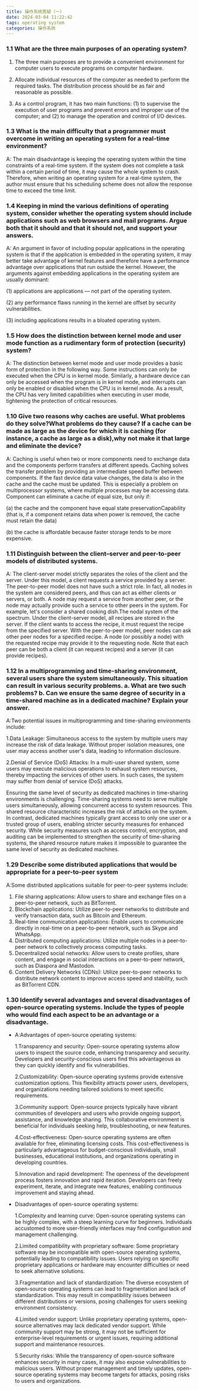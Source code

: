 ```yaml
---
title: 操作系统答疑（一）
date: 2024-03-04 11:22:42
tags: operating system
categories: 操作系统
---
```

### **1.1 What are the three main purposes of an operating system?**

1. The three main purposes are to provide a convenient environment for computer users to execute programs on computer hardware.

2. Allocate individual resources of the computer as needed to perform the required tasks. The distribution process should be as fair and reasonable as possible.

3. As a control program, it has two main functions: (1) to supervise the execution of user programs and prevent errors and improper use of the computer; and (2) to manage the operation and control of I/O devices.

### **1.3 What is the main difficulty that a programmer must overcome in writing an operating system for a real-time environment?**

A: The main disadvantage is keeping the operating system within the time constraints of a real-time system. If the system does not complete a task within a certain period of time, it may cause the whole system to crash. Therefore, when writing an operating system for a real-time system, the author must ensure that his scheduling scheme does not allow the response time to exceed the time limit.

### **1.4 Keeping in mind the various definitions of operating system, consider whether the operating system should include applications such as web browsers and mail programs. Argue both that it should and that it should not, and support your answers.**

A: An argument in favor of including popular applications in the operating system is that if the application is embedded in the operating system, it may better take advantage of kernel features and therefore have a performance advantage over applications that run outside the kernel. However, the arguments against embedding applications in the operating system are usually dominant: 

(1) applications are applications — not part of the operating system.

(2) any performance flaws running in the kernel are offset by security vulnerabilities.

(3) including applications results in a bloated operating system.

### **1.5 How does the distinction between kernel mode and user mode function as a rudimentary form of protection (security) system?**

A: The distinction between kernel mode and user mode provides a basic form of protection in the following way. Some instructions can only be executed when the CPU is in kernel mode. Similarly, a hardware device can only be accessed when the program is in kernel mode, and interrupts can only be enabled or disabled when the CPU is in kernel mode. As a result, the CPU has very limited capabilities when executing in user mode, tightening the protection of critical resources.

### **1.10 Give two reasons why caches are useful. What problems do they solve?What problems do they cause? If a cache can be made as large as the device for which it is caching (for instance, a cache as large as a disk),why not make it that large and eliminate the device?**

A: Caching is useful when two or more components need to exchange data and the components perform transfers at different speeds. Caching solves the transfer problem by providing an intermediate speed buffer between components. If the fast device data value changes, the data is also in the cache and the cache must be updated. This is especially a problem on multiprocessor systems, where multiple processes may be accessing data. Component can eliminate a cache of equal size, but only if: 

(a) the cache and the component have equal state preservationCapability (that is, if a component retains data when power is removed, the cache must retain the data)

(b) the cache is affordable because faster storage tends to be more expensive.

### **1.11 Distinguish between the client–server and peer-to-peer models of distributed systems.**

A: The client-server model strictly separates the roles of the client and the server. Under this model, a client requests a service provided by a server. The peer-to-peer model does not have such a strict role. In fact, all nodes in the system are considered peers, and thus can act as either clients or servers, or both. A node may request a service from another peer, or the node may actually provide such a service to other peers in the system. For example, let's consider a shared cooking dish.The nodal system of the spectrum. Under the client-server model, all recipes are stored in the server. If the client wants to access the recipe, it must request the recipe from the specified server. With the peer-to-peer model, peer nodes can ask other peer nodes for a specified recipe. A node (or possibly a node) with the requested recipe may provide it to the requesting node. Note that each peer can be both a client (it can request recipes) and a server (it can provide recipes).

### **1.12 In a multiprogramming and time-sharing environment, several users share the system simultaneously. This situation can result in various security problems. a. What are two such problems? b. Can we ensure the same degree of security in a time-shared machine as in a dedicated machine? Explain your answer.**

A:Two potential issues in multiprogramming and time-sharing environments include:

1.Data Leakage: Simultaneous access to the system by multiple users may increase the risk of data leakage. Without proper isolation measures, one user may access another user's data, leading to information disclosure.

2.Denial of Service (DoS) Attacks: In a multi-user shared system, some users may execute malicious operations to exhaust system resources, thereby impacting the services of other users. In such cases, the system may suffer from denial of service (DoS) attacks.

Ensuring the same level of security as dedicated machines in time-sharing environments is challenging. Time-sharing systems need to serve multiple users simultaneously, allowing concurrent access to system resources. This shared resource characteristic increases the risk of attacks on the system. In contrast, dedicated machines typically grant access to only one user or a trusted group of users, enabling stricter security measures for enhanced security. While security measures such as access control, encryption, and auditing can be implemented to strengthen the security of time-sharing systems, the shared resource nature makes it impossible to guarantee the same level of security as dedicated machines.

### **1.29 Describe some distributed applications that would be appropriate for a peer-to-peer system**

   A:Some distributed applications suitable for peer-to-peer systems include:

1. File sharing applications: Allow users to share and exchange files on a peer-to-peer network, such as BitTorrent.
2. Blockchain applications: Utilize peer-to-peer networks to distribute and verify transaction data, such as Bitcoin and Ethereum.
3. Real-time communication applications: Enable users to communicate directly in real-time on a peer-to-peer network, such as Skype and WhatsApp.
4. Distributed computing applications: Utilize multiple nodes in a peer-to-peer network to collectively process computing tasks.
5. Decentralized social networks: Allow users to create profiles, share content, and engage in social interactions on a peer-to-peer network, such as Diaspora and Mastodon.
6. Content Delivery Networks (CDNs): Utilize peer-to-peer networks to distribute network content to improve access speed and stability, such as BitTorrent CDN.

### **1.30 Identify several advantages and several disadvantages of open-source operating systems. Include the types of people who would find each aspect to be an advantage or a disadvantage.**

- A:Advantages of open-source operating systems:

  1.Transparency and security: Open-source operating systems allow users to inspect the source code, enhancing transparency and security. Developers and security-conscious users find this advantageous as they can quickly identify and fix vulnerabilities. 

  2.Customizability: Open-source operating systems provide extensive customization options. This flexibility attracts power users, developers, and organizations needing tailored solutions to meet specific requirements. 

  3.Community support: Open-source projects typically have vibrant communities of developers and users who provide ongoing support, assistance, and knowledge sharing. This collaborative environment is beneficial for individuals seeking help, troubleshooting, or new features. 

  4.Cost-effectiveness: Open-source operating systems are often available for free, eliminating licensing costs. This cost-effectiveness is particularly advantageous for budget-conscious individuals, small businesses, educational institutions, and organizations operating in developing countries. 

  5.Innovation and rapid development: The openness of the development process fosters innovation and rapid iteration. Developers can freely experiment, iterate, and integrate new features, enabling continuous improvement and staying ahead.

- Disadvantages of open-source operating systems:

  1.Complexity and learning curve: Open-source operating systems can be highly complex, with a steep learning curve for beginners. Individuals accustomed to more user-friendly interfaces may find configuration and management challenging.

  2.Limited compatibility with proprietary software: Some proprietary software may be incompatible with open-source operating systems, potentially leading to compatibility issues. Users relying on specific proprietary applications or hardware may encounter difficulties or need to seek alternative solutions.

  3.Fragmentation and lack of standardization: The diverse ecosystem of open-source operating systems can lead to fragmentation and lack of standardization. This may result in compatibility issues between different distributions or versions, posing challenges for users seeking environment consistency. 

  4.Limited vendor support: Unlike proprietary operating systems, open-source alternatives may lack dedicated vendor support. While community support may be strong, it may not be sufficient for enterprise-level requirements or urgent issues, requiring additional support and maintenance resources. 

  5.Security risks: While the transparency of open-source software enhances security in many cases, it may also expose vulnerabilities to malicious users. Without proper management and timely updates, open-source operating systems may become targets for attacks, posing risks to users and organizations. 

  
